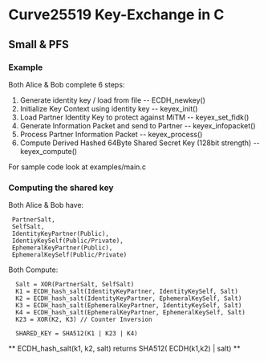 # Curve25519 Key-Exchange in C
## Small & PFS


### Example

  Both Alice & Bob complete 6 steps:
 
  1. Generate identity key / load from file -- ECDH_newkey()
  2. Initialize Key Context using identity key -- keyex_init()
  3. Load Partner Identity Key to protect against MiTM -- keyex_set_fidk()
  4. Generate Information Packet and send to Partner -- keyex_infopacket()
  5. Process Partner Information Packet -- keyex_process()
  6. Compute Derived Hashed 64Byte Shared Secret Key (128bit strength) -- keyex_compute()
 
 For sample code look at examples/main.c
 
 ### Computing the shared key 
 
 Both Alice & Bob have:
 
     PartnerSalt, 
     SelfSalt,
     IdentityKeyPartner(Public), 
     IdentiyKeySelf(Public/Private),
     EphemeralKeyPartner(Public), 
     EphemeralKeySelf(Public/Private)
  
  
 Both Compute:
 
      Salt = XOR(PartnerSalt, SelfSalt)
      K1 = ECDH_hash_salt(IdentityKeyPartner, IdentityKeySelf, Salt)
      K2 = ECDH_hash_salt(IdentityKeyPartner, EphemeralKeySelf, Salt)
      K3 = ECDH_hash_salt(EphemeralKeyPartner, IdentityKeySelf, Salt)
      K4 = ECDH_hash_salt(EphemeralKeyPartner, EphemeralKeySelf, Salt)
      K23 = XOR(K2, K3) // Counter Inversion
      
      SHARED_KEY = SHA512(K1 | K23 | K4)
      
  ** ECDH_hash_salt(k1, k2, salt) returns SHA512( ECDH(k1,k2) | salt) **
